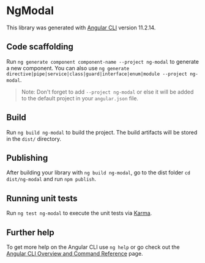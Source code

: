 # NgModal

This library was generated with [Angular CLI](https://github.com/angular/angular-cli) version 11.2.14.

## Code scaffolding

Run `ng generate component component-name --project ng-modal` to generate a new component. You can also use `ng generate directive|pipe|service|class|guard|interface|enum|module --project ng-modal`.
> Note: Don't forget to add `--project ng-modal` or else it will be added to the default project in your `angular.json` file. 

## Build

Run `ng build ng-modal` to build the project. The build artifacts will be stored in the `dist/` directory.

## Publishing

After building your library with `ng build ng-modal`, go to the dist folder `cd dist/ng-modal` and run `npm publish`.

## Running unit tests

Run `ng test ng-modal` to execute the unit tests via [Karma](https://karma-runner.github.io).

## Further help

To get more help on the Angular CLI use `ng help` or go check out the [Angular CLI Overview and Command Reference](https://angular.io/cli) page.
